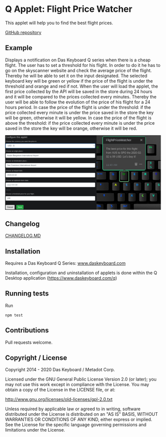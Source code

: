 # Q Applet: Flight Price Watcher

This applet will help you to find the best flight prices.

[GitHub repository](https://github.com/daskeyboard/daskeyboard-applet--fly-me)

## Example

Displays a notification on Das Keyboard Q series when there is a cheap flight.
The user has to set a threshold for his flight. In order to do it he has to go on the skyscanner website and check the
average price of the flight. Thereby he will be able to set it on the input designated.
The selected keyboard key will be green or yellow if the price of the flight is under the threshold and orange and red
if not.
When the user will load the applet, the first price collected by the API will be saved in the store during 24 hours and
it will be compared to the prices collected every minutes. Thereby the user will be able to follow the evolution of the
price of his flight for a 24 hours period.
In case the price of the flight is under the threshold: if the price collected every minute is under the price
saved in the store the key will be green, otherwise it will be yellow.
In case the price of the flight is above the threshold: if the price collected every minute is under the price
saved in the store the key will be orange, otherwise it will be red.

![Flight Price Watcher on a Das Keyboard Q](assets/image.png "Flight Price Watcher result")

## Changelog

[CHANGELOG.MD](CHANGELOG.md)

## Installation

Requires a Das Keyboard Q Series: www.daskeyboard.com

Installation, configuration and uninstallation of applets is done within
the Q Desktop application (<https://www.daskeyboard.com/q>)

## Running tests

Run

    npm test

## Contributions

Pull requests welcome.

## Copyright / License

Copyright 2014 - 2020 Das Keyboard / Metadot Corp.

Licensed under the GNU General Public License Version 2.0 (or later);
you may not use this work except in compliance with the License.
You may obtain a copy of the License in the LICENSE file, or at:

   <http://www.gnu.org/licenses/old-licenses/gpl-2.0.txt>

Unless required by applicable law or agreed to in writing, software
distributed under the License is distributed on an "AS IS" BASIS,
WITHOUT WARRANTIES OR CONDITIONS OF ANY KIND, either express or implied.
See the License for the specific language governing permissions and
limitations under the License.
